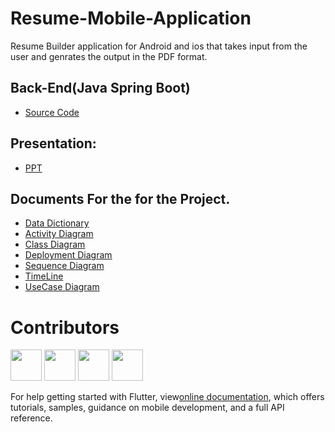 

# Resume-Mobile-Application
Resume Builder application for Android and ios that takes input from the user and genrates the output in the PDF format.

## Back-End(Java Spring Boot)
- [Source Code ](https://github.com/mb1997/ResumeBuilderMobileApp)
## Presentation:
- [PPT](https://drive.google.com/open?id=1aku0Bk5ldgsN5XqxzZKaBzyFlFRltL1H)

## Documents For the for the Project.

- [Data Dictionary](https://drive.google.com/open?id=15ZCo641-zcrTus8Y74Ho1RQRyIvyxIXa)
- [Activity Diagram](https://drive.google.com/open?id=1h2yWh-i_lNeRpfAi0XyXT5FKc27v22QG)
- [Class Diagram](https://drive.google.com/open?id=1Tfna06cuFtvEKbZOvColWEshwtauIxsX)
- [Deployment Diagram](https://drive.google.com/open?id=1cNxFs8_sPG9Btku4H8jm6--RMhmSD4dZ)
- [Sequence Diagram](https://drive.google.com/open?id=1EHmbtSBt3CjJFDkfHeZAjXoifHjbf6i8)
- [TimeLine](https://drive.google.com/open?id=13zTVc3sho1-Ysbds9ofi1T1YZnqiBLQh)
- [UseCase Diagram](https://drive.google.com/open?id=14nw8ZbzIo5jLxx_YBAQBzii3q-EMqt_f)



# Contributors
<a href="https://github.com/vishweshsoni"><img src="https://avatars1.githubusercontent.com/u/19241147?s=400&v=4" height="50px" width="50px" alt=""/></a>
<a href="https://github.com/vidishashah25"><img src="https://avatars3.githubusercontent.com/u/30207323?s=400&v=4" height="50px" width="50px" alt=""/></a>
<a href="https://github.com/mb1997"><img src="https://avatars3.githubusercontent.com/u/45919370?s=400&v=4" height="50px" width="50px" alt=""/></a>
<a href="https://github.com/Vishvam17/"><img src="https://avatars2.githubusercontent.com/u/58030163?s=400&v=4" height="50px" width="50px" alt=""/></a>


For help getting started with Flutter, view[online documentation](https://flutter.dev/docs), which offers tutorials,
samples, guidance on mobile development, and a full API reference.
